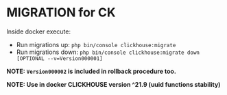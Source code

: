 # MIGRATION for CK
 
Inside docker execute:
 - Run migrations up: `php bin/console clickhouse:migrate`
 - Run migrations down: `php bin/console clickhouse:migrate down [OPTIONAL --v=Version000001]`
   
**NOTE: `Version000002` is included in rollback procedure too.**

**NOTE: Use in docker CLICKHOUSE version ^21.9 (uuid functions stability)**
